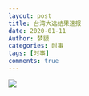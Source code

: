 ```yaml
---
layout: post
title: 台湾大选结果速报
date: 2020-01-11
Author: 梦貘
categories: 时事
tags: [时事]
comments: true
--- 
```


![](http://pan.totemblog.tk/?/%E7%BD%91%E7%9B%98/%E7%A7%81%E4%BA%BA%E5%9B%BE%E5%BA%8A/-26be34933913901.png)

